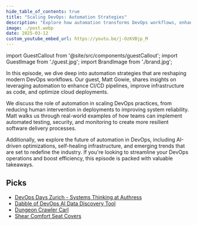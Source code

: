 ```yaml
---
hide_table_of_contents: true
title: "Scaling DevOps: Automation Strategies"
description: "Explore how automation transforms DevOps workflows, enhances CI/CD pipelines, and streamlines infrastructure management."
image: ./post.webp
date: 2025-03-12
custom_youtube_embed_url: https://youtu.be/j-OzKVBjp_M
---
```


import GuestCallout from '@site/src/components/guestCallout';
import GuestImage from './guest.jpg';
import BrandImage from './brand.jpg';

<GuestCallout name="Matt Gowie" link="https://www.linkedin.com/in/gowiem" image={GuestImage} brandImg={BrandImage} />

In this episode, we dive deep into automation strategies that are reshaping modern DevOps workflows. Our guest, Matt Gowie, shares insights on leveraging automation to enhance CI/CD pipelines, improve infrastructure as code, and optimize cloud deployments.

<!-- truncate -->

We discuss the role of automation in scaling DevOps practices, from reducing human intervention in deployments to improving system reliability. Matt walks us through real-world examples of how teams can implement automated testing, security, and monitoring to create more resilient software delivery processes.

Additionally, we explore the future of automation in DevOps, including AI-driven optimizations, self-healing infrastructure, and emerging trends that are set to redefine the industry. If you're looking to streamline your DevOps operations and boost efficiency, this episode is packed with valuable takeaways.

## Picks  
- [DevOps Days Zurich - Systems Thinking at Authress](https://devopsdays.org/events/2025-zurich/program/dorota-parad)
- [Dabble of DevOps AI Data Discovery Tool](https://dabbleofdevops.com/ai)  
- [Dungeon Crawler Carl](https://amzn.to/4nAWSJD)
- [Shear Comfort Seat Covers](https://www.shearcomfort.com/)